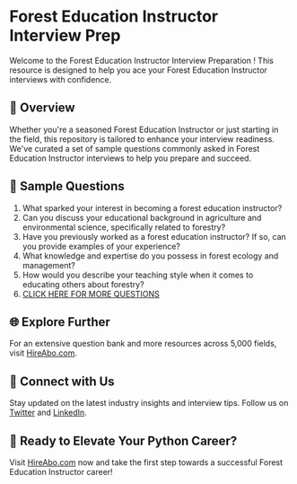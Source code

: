 # Forest Education Instructor Interview Prep

Welcome to the Forest Education Instructor Interview Preparation ! This resource is designed to help you ace your Forest Education Instructor interviews with confidence.

## 🚀 Overview

Whether you're a seasoned Forest Education Instructor or just starting in the field, this repository is tailored to enhance your interview readiness. We've curated a set of sample questions commonly asked in Forest Education Instructor interviews to help you prepare and succeed.

## 📝 Sample Questions

1. What sparked your interest in becoming a forest education instructor?
2. Can you discuss your educational background in agriculture and environmental science, specifically related to forestry?
3. Have you previously worked as a forest education instructor? If so, can you provide examples of your experience?
4. What knowledge and expertise do you possess in forest ecology and management?
5. How would you describe your teaching style when it comes to educating others about forestry?
6. [CLICK HERE FOR MORE QUESTIONS](https://hireabo.com/job/10_2_32/Forest%20Education%20Instructor)

## 🌐 Explore Further

For an extensive question bank and more resources across 5,000 fields, visit [HireAbo.com](https://www.hireabo.com).

## 📱 Connect with Us

Stay updated on the latest industry insights and interview tips. Follow us on [Twitter](https://twitter.com/hireabo) and [LinkedIn](https://www.linkedin.com/in/hire-abo-3609972a8/).

## 🚀 Ready to Elevate Your Python Career?

Visit [HireAbo.com](https://www.hireabo.com) now and take the first step towards a successful Forest Education Instructor career!